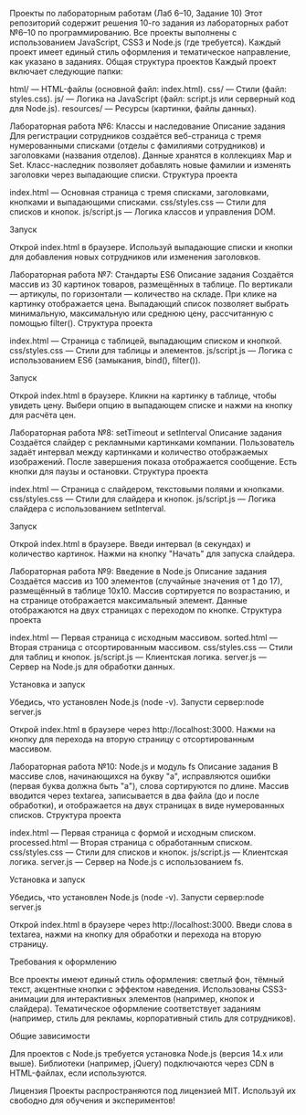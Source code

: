 Проекты по лабораторным работам (Лаб 6–10, Задание 10)
Этот репозиторий содержит решения 10-го задания из лабораторных работ №6–10 по программированию. Все проекты выполнены с использованием JavaScript, CSS3 и Node.js (где требуется). Каждый проект имеет единый стиль оформления и тематическое направление, как указано в заданиях.
Общая структура проектов
Каждый проект включает следующие папки:

html/ — HTML-файлы (основной файл: index.html).
css/ — Стили (файл: styles.css).
js/ — Логика на JavaScript (файл: script.js или серверный код для Node.js).
resources/ — Ресурсы (картинки, файлы данных).

Лабораторная работа №6: Классы и наследование
Описание задания
Для регистрации сотрудников создаётся веб-страница с тремя нумерованными списками (отделы с фамилиями сотрудников) и заголовками (названия отделов). Данные хранятся в коллекциях Map и Set. Класс-наследник позволяет добавлять новые фамилии и изменять заголовки через выпадающие списки.
Структура проекта

index.html — Основная страница с тремя списками, заголовками, кнопками и выпадающими списками.
css/styles.css — Стили для списков и кнопок.
js/script.js — Логика классов и управления DOM.

Запуск

Открой index.html в браузере.
Используй выпадающие списки и кнопки для добавления новых сотрудников или изменения заголовков.

Лабораторная работа №7: Стандарты ES6
Описание задания
Создаётся массив из 30 картинок товаров, размещённых в таблице. По вертикали — артикулы, по горизонтали — количество на складе. При клике на картинку отображается цена. Выпадающий список позволяет выбрать минимальную, максимальную или среднюю цену, рассчитанную с помощью filter().
Структура проекта

index.html — Страница с таблицей, выпадающим списком и кнопкой.
css/styles.css — Стили для таблицы и элементов.
js/script.js — Логика с использованием ES6 (замыкания, bind(), filter()).

Запуск

Открой index.html в браузере.
Кликни на картинку в таблице, чтобы увидеть цену.
Выбери опцию в выпадающем списке и нажми на кнопку для расчёта цен.

Лабораторная работа №8: setTimeout и setInterval
Описание задания
Создаётся слайдер с рекламными картинками компании. Пользователь задаёт интервал между картинками и количество отображаемых изображений. После завершения показа отображается сообщение. Есть кнопки для паузы и остановки.
Структура проекта

index.html — Страница с слайдером, текстовыми полями и кнопками.
css/styles.css — Стили для слайдера и кнопок.
js/script.js — Логика слайдера с использованием setInterval.

Запуск

Открой index.html в браузере.
Введи интервал (в секундах) и количество картинок.
Нажми на кнопку "Начать" для запуска слайдера.

Лабораторная работа №9: Введение в Node.js
Описание задания
Создаётся массив из 100 элементов (случайные значения от 1 до 17), размещённый в таблице 10x10. Массив сортируется по возрастанию, и на странице отображается максимальный элемент. Данные отображаются на двух страницах с переходом по кнопке.
Структура проекта

index.html — Первая страница с исходным массивом.
sorted.html — Вторая страница с отсортированным массивом.
css/styles.css — Стили для таблиц и кнопок.
js/script.js — Клиентская логика.
server.js — Сервер на Node.js для обработки данных.

Установка и запуск

Убедись, что установлен Node.js (node -v).
Запусти сервер:node server.js


Открой index.html в браузере через http://localhost:3000.
Нажми на кнопку для перехода на вторую страницу с отсортированным массивом.

Лабораторная работа №10: Node.js и модуль fs
Описание задания
В массиве слов, начинающихся на букву "а", исправляются ошибки (первая буква должна быть "а"), слова сортируются по длине. Массив вводится через textarea, записывается в два файла (до и после обработки), и отображается на двух страницах в виде нумерованных списков.
Структура проекта

index.html — Первая страница с формой и исходным списком.
processed.html — Вторая страница с обработанным списком.
css/styles.css — Стили для списков и кнопок.
js/script.js — Клиентская логика.
server.js — Сервер на Node.js с использованием fs.

Установка и запуск

Убедись, что установлен Node.js (node -v).
Запусти сервер:node server.js


Открой index.html в браузере через http://localhost:3000.
Введи слова в textarea, нажми на кнопку для обработки и перехода на вторую страницу.

Требования к оформлению

Все проекты имеют единый стиль оформления: светлый фон, тёмный текст, акцентные кнопки с эффектом наведения.
Использованы CSS3-анимации для интерактивных элементов (например, кнопок и слайдера).
Тематическое оформление соответствует заданиям (например, стиль для рекламы, корпоративный стиль для сотрудников).

Общие зависимости

Для проектов с Node.js требуется установка Node.js (версия 14.x или выше).
Библиотеки (например, jQuery) подключаются через CDN в HTML-файлах, если используются.

Лицензия
Проекты распространяются под лицензией MIT. Используй их свободно для обучения и экспериментов!
